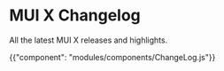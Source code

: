 # MUI X Changelog

<p class="description">All the latest MUI X releases and highlights.</p>

{{"component": "modules/components/ChangeLog.js"}}
